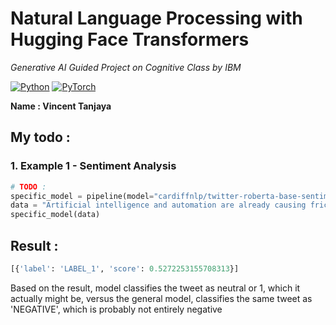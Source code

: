 # Natural Language Processing with Hugging Face Transformers

*Generative AI Guided Project on Cognitive Class by IBM*

[![Python](https://img.shields.io/badge/PYTHON-blue?logo=python&logoColor=white)](https://www.python.org/)
[![PyTorch](https://img.shields.io/badge/PYTORCH-red?logo=pytorch&logoColor=white)](https://pytorch.org/)

**Name : Vincent Tanjaya**

## My todo :

### 1. Example 1 - Sentiment Analysis

```python
# TODO :
specific_model = pipeline(model="cardiffnlp/twitter-roberta-base-sentiment")
data = "Artificial intelligence and automation are already causing friction in the workforce. Should schools revamp existing programs for topics like #AI, or are new research areas required?"
specific_model(data)
```

## Result : 
```python
[{'label': 'LABEL_1', 'score': 0.5272253155708313}]
```
Based on the result, model classifies the tweet as neutral or 1, which it actually might be, versus the general model, classifies the same tweet as 'NEGATIVE', which is probably not entirely negative

